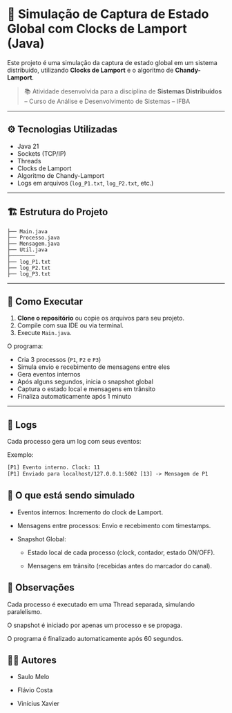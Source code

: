 # 🧠 Simulação de Captura de Estado Global com Clocks de Lamport (Java)

Este projeto é uma simulação da captura de estado global em um sistema distribuído, utilizando **Clocks de Lamport** e o algoritmo de **Chandy-Lamport**.

> 📚 Atividade desenvolvida para a disciplina de **Sistemas Distribuídos** – Curso de Análise e Desenvolvimento de Sistemas – IFBA

---

## ⚙️ Tecnologias Utilizadas

- Java 21
- Sockets (TCP/IP)
- Threads
- Clocks de Lamport
- Algoritmo de Chandy-Lamport
- Logs em arquivos (`log_P1.txt`, `log_P2.txt`, etc.)

---

## 🏗️ Estrutura do Projeto

```
├── Main.java
├── Processo.java
├── Mensagem.java
├── Util.java
├────────
├── log_P1.txt
├── log_P2.txt
├── log_P3.txt
```

---

## 🧪 Como Executar

1. **Clone o repositório** ou copie os arquivos para seu projeto.
2. Compile com sua IDE ou via terminal.
3. Execute `Main.java`.

O programa:
- Cria 3 processos (`P1`, `P2` e `P3`)
- Simula envio e recebimento de mensagens entre eles
- Gera eventos internos
- Após alguns segundos, inicia o snapshot global
- Captura o estado local e mensagens em trânsito
- Finaliza automaticamente após 1 minuto

---

## 📄 Logs

Cada processo gera um log com seus eventos:

Exemplo:
```txt
[P1] Evento interno. Clock: 11
[P1] Enviado para localhost/127.0.0.1:5002 [13] -> Mensagem de P1
```

## 🧠 O que está sendo simulado
- Eventos internos: Incremento do clock de Lamport.

- Mensagens entre processos: Envio e recebimento com timestamps.

- Snapshot Global:

    - Estado local de cada processo (clock, contador, estado ON/OFF).

    - Mensagens em trânsito (recebidas antes do marcador do canal).

## 📌 Observações
Cada processo é executado em uma Thread separada, simulando paralelismo.

O snapshot é iniciado por apenas um processo e se propaga.

O programa é finalizado automaticamente após 60 segundos.

## 👨‍💻 Autores
- Saulo Melo

- Flávio Costa

- Vinícius Xavier